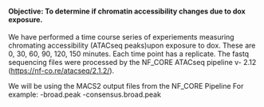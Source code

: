 #### Objective: To determine if chromatin accessibility changes due to dox exposure.

We have performed a time course series of experiements measuring
chromating accessibility (ATACseq peaks)upon exposure to dox. These are
0, 30, 60, 90, 120, 150 minutes. Each time point has a replicate. The
fastq sequencing files were processed by the NF\_CORE ATACseq pipeline
v- 2.12 (<https://nf-co.re/atacseq/2.1.2/>).

We will be using the MACS2 output files from the NF\_CORE Pipeline For
example: -broad.peak -consensus.broad.peak
